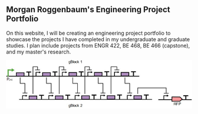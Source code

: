 ## Morgan Roggenbaum's Engineering Project Portfolio

On this website, I will be creating an engineering project portfolio to showcase the projects I have completed in my undergraduate and graduate studies. I plan include projects from ENGR 422, BE 468, BE 466 (capstone), and my master's research. 

![Genetic Circuit Schematic](https://github.com/mroggenbaum/engr-project-portfolio/blob/ea0d75bcca88a711d826ea997a88b16bc96c2672/genetic_circuit.jpg)
